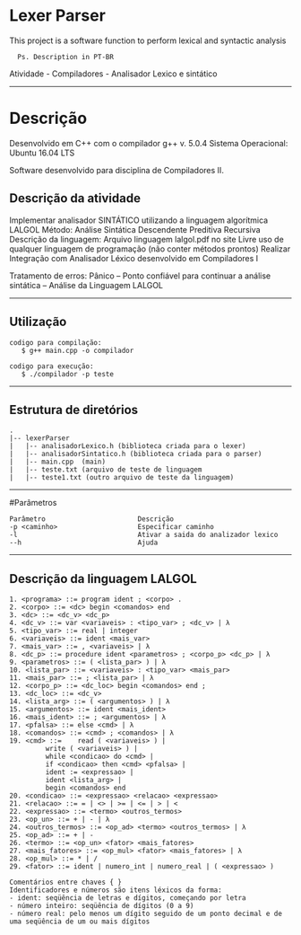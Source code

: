 # Lexer Parser

This project is a software function to perform lexical and syntactic analysis

      Ps. Description in PT-BR

Atividade - Compiladores - Analisador Lexico e sintático

------------------------------------------------------------------------
# Descrição

Desenvolvido em C++ com o compilador g++ v. 5.0.4
Sistema Operacional: Ubuntu 16.04 LTS 

Software desenvolvido para disciplina de Compiladores II.

## Descrição da atividade
Implementar analisador SINTÁTICO utilizando a linguagem algorítmica LALGOL
Método: Análise Sintática Descendente Preditiva Recursiva
Descrição da linguagem: Arquivo linguagem lalgol.pdf no site
Livre uso de qualquer linguagem de programação (não conter métodos prontos)
Realizar Integração com Analisador Léxico desenvolvido em Compiladores I

Tratamento de erros:
Pânico – Ponto confiável para continuar a análise sintática – Análise da Linguagem LALGOL

------------------------------------------------------------------------
## Utilização
	codigo para compilação:
	   $ g++ main.cpp -o compilador

	codigo para execução:
	   $ ./compilador -p teste

------------------------------------------------------------------------		
## Estrutura de diretórios
    .
    |-- lexerParser
    |	|-- analisadorLexico.h (biblioteca criada para o lexer)
    |	|-- analisadorSintatico.h (biblioteca criada para o parser)
    |	|-- main.cpp  (main)
    |	|-- teste.txt (arquivo de teste de linguagem
    |	|-- teste1.txt (outro arquivo de teste da linguagem)

------------------------------------------------------------------------
#Parâmetros

	Parâmetro                       Descrição
	-p <caminho>                    Especificar caminho             
	-l                              Ativar a saida do analizador lexico
	--h                             Ajuda

------------------------------------------------------------------------
## Descrição da linguagem LALGOL

	1. <programa> ::= program ident ; <corpo> .
	2. <corpo> ::= <dc> begin <comandos> end
	3. <dc> ::= <dc_v> <dc_p>
	4. <dc_v> ::= var <variaveis> : <tipo_var> ; <dc_v> | λ
	5. <tipo_var> ::= real | integer
	6. <variaveis> ::= ident <mais_var>
	7. <mais_var> ::= , <variaveis> | λ
	8. <dc_p> ::= procedure ident <parametros> ; <corpo_p> <dc_p> | λ
	9. <parametros> ::= ( <lista_par> ) | λ
	10. <lista_par> ::= <variaveis> : <tipo_var> <mais_par>
	11. <mais_par> ::= ; <lista_par> | λ
	12. <corpo_p> ::= <dc_loc> begin <comandos> end ;
	13. <dc_loc> ::= <dc_v>
	14. <lista_arg> ::= ( <argumentos> ) | λ
	15. <argumentos> ::= ident <mais_ident>
	16. <mais_ident> ::= ; <argumentos> | λ
	17. <pfalsa> ::= else <cmd> | λ
	18. <comandos> ::= <cmd> ; <comandos> | λ
	19. <cmd> ::= 	 read ( <variaveis> ) |
			 write ( <variaveis> ) |
			 while <condicao> do <cmd> |
			 if <condicao> then <cmd> <pfalsa> |
			 ident := <expressao> |
			 ident <lista_arg> |
			 begin <comandos> end
	20. <condicao> ::= <expressao> <relacao> <expressao>
	21. <relacao> ::= = | <> | >= | <= | > | <
	22. <expressao> ::= <termo> <outros_termos>
	23. <op_un> ::= + | - | λ
	24. <outros_termos> ::= <op_ad> <termo> <outros_termos> | λ
	25. <op_ad> ::= + | -
	26. <termo> ::= <op_un> <fator> <mais_fatores>
	27. <mais_fatores> ::= <op_mul> <fator> <mais_fatores> | λ
	28. <op_mul> ::= * | /
	29. <fator> ::= ident | numero_int | numero_real | ( <expressao> ) 

	Comentários entre chaves { }
	Identificadores e números são itens léxicos da forma:
	- ident: seqüência de letras e dígitos, começando por letra
	- número inteiro: seqüência de dígitos (0 a 9)
	- número real: pelo menos um dígito seguido de um ponto decimal e de uma seqüência de um ou mais dígitos 
